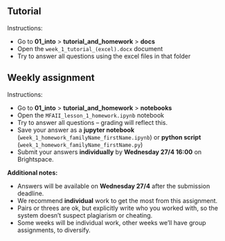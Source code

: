 ## Tutorial

Instructions:
- Go to **01_into** > **tutorial_and_homework** > **docs**
- Open the `week_1_tutorial_(excel).docx` document
- Try to answer all questions using the excel files in that folder


## Weekly assignment

Instructions:
- Go to **01_into** > **tutorial_and_homework** > **notebooks**
- Open the `MFAII_lesson_1_homework.ipynb` notebook
- Try to answer all questions – grading will reflect this.
- Save your answer as a **jupyter notebook** (`week_1_homework_familyName_firstName.ipynb`) or **python script** (`week_1_homework_familyName_firstName.py`)
- Submit your answers **individually** by **Wednesday 27/4 16:00** on Brightspace.

**Additional notes:**
- Answers will be available on **Wednesday 27/4** after the submission deadline.
- We recommend **individual** work to get the most from this assignment.
- Pairs or threes are ok, but explicitly write who you worked with, so the system doesn’t suspect plagiarism or cheating.
- Some weeks will be individual work, other weeks we’ll have group assignments, to diversify.
